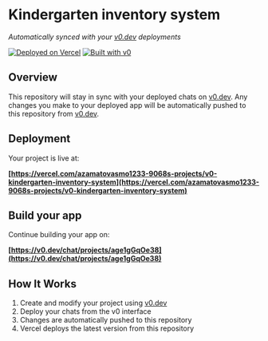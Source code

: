 # Kindergarten inventory system

*Automatically synced with your [v0.dev](https://v0.dev) deployments*

[![Deployed on Vercel](https://img.shields.io/badge/Deployed%20on-Vercel-black?style=for-the-badge&logo=vercel)](https://vercel.com/azamatovasmo1233-9068s-projects/v0-kindergarten-inventory-system)
[![Built with v0](https://img.shields.io/badge/Built%20with-v0.dev-black?style=for-the-badge)](https://v0.dev/chat/projects/age1gGqOe38)

## Overview

This repository will stay in sync with your deployed chats on [v0.dev](https://v0.dev).
Any changes you make to your deployed app will be automatically pushed to this repository from [v0.dev](https://v0.dev).

## Deployment

Your project is live at:

**[https://vercel.com/azamatovasmo1233-9068s-projects/v0-kindergarten-inventory-system](https://vercel.com/azamatovasmo1233-9068s-projects/v0-kindergarten-inventory-system)**

## Build your app

Continue building your app on:

**[https://v0.dev/chat/projects/age1gGqOe38](https://v0.dev/chat/projects/age1gGqOe38)**

## How It Works

1. Create and modify your project using [v0.dev](https://v0.dev)
2. Deploy your chats from the v0 interface
3. Changes are automatically pushed to this repository
4. Vercel deploys the latest version from this repository